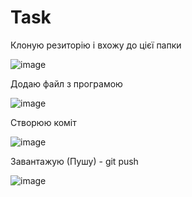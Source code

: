 # Task
Клоную резиторію і вхожу до цієї папки

![image](https://user-images.githubusercontent.com/85835140/122135592-7c672100-ce49-11eb-9e93-76c1cdc7d650.png)

Додаю файл з програмою

![image](https://user-images.githubusercontent.com/85835140/122135651-94d73b80-ce49-11eb-871f-3cc5907e39c5.png)

Створюю коміт

![image](https://user-images.githubusercontent.com/85835140/122135694-a6204800-ce49-11eb-8700-e5d44fc2a118.png)

Завантажую (Пушу) - git push

![image](https://user-images.githubusercontent.com/85835140/122135769-c9e38e00-ce49-11eb-8165-c36dfe4381be.png)
